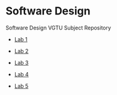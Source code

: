 # Software Design
Software Design VGTU Subject Repository

- [Lab 1][Lab1]

[Lab1]: https://github.com/frnlpz/SWD/tree/master/Lab1

- [Lab 2][Lab2]

[Lab2]: https://github.com/frnlpz/SWD/tree/master/Lab2

- [Lab 3][Lab3]

[Lab3]: https://github.com/frnlpz/SWD/tree/master/Lab3

- [Lab 4][Lab4]

[Lab4]: https://github.com/frnlpz/SWD/tree/master/Lab4

- [Lab 5][Lab5]

[Lab5]: https://github.com/frnlpz/SWD/tree/master/Lab5
